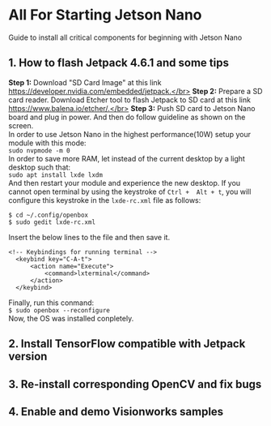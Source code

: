 # All For Starting Jetson Nano
Guide to install all critical components for beginning with Jetson Nano
## 1. How to flash Jetpack 4.6.1 and some tips
**Step 1:** Download "SD Card Image" at this link https://developer.nvidia.com/embedded/jetpack.</br>
**Step 2:** Prepare a SD card reader. Download Etcher tool to flash Jetpack to SD card at this link https://www.balena.io/etcher/.</br>
**Step 3:** Push SD card to Jetson Nano board and plug in power. And then do follow guideline as shown on the screen.</br>
In order to use Jetson Nano in the highest performance(10W) setup your module with this mode:</br>
`sudo nvpmode -m 0`</br>
In order to save more RAM, let instead of the current desktop by a light desktop such that:</br>
`sudo apt install lxde lxdm`</br>
And then restart your module and experience the new desktop.
If you cannot open terminal by using the keystroke of `Ctrl +  Alt + t`, you will configure this keystroke in the `lxde-rc.xml` file as follows:</br>
```
$ cd ~/.config/openbox
$ sudo gedit lxde-rc.xml
```
Insert the below lines to the file and then save it.</br>
```
<!-- Keybindings for running terminal -->
  <keybind key="C-A-t">
      <action name="Execute">
          <command>lxterminal</command>
      </action>
  </keybind>
```
Finally, run this conmand:</br>
`$ sudo openbox --reconfigure`</br>
Now, the OS was installed conpletely.
## 2. Install TensorFlow compatible with Jetpack version

## 3. Re-install corresponding OpenCV and fix bugs

## 4. Enable and demo Visionworks samples
